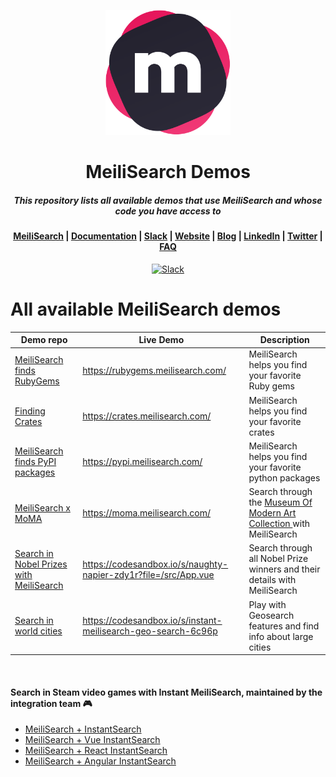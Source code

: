 <p align="center">
  <img src="https://raw.githubusercontent.com/meilisearch/devrel/main/assets/meilisearch-icon.svg" alt="MeiliSearch" width="200" height="200" />
</p>


<h1 align="center">MeiliSearch Demos</h1>
<h5 align="center">This repository lists all available demos that use MeiliSearch and whose code you have access to 
</h5>

<h4 align="center">
  <a href="https://github.com/meilisearch/MeiliSearch">MeiliSearch</a> |
  <a href="https://docs.meilisearch.com">Documentation</a> |
  <a href="https://slack.meilisearch.com">Slack</a> |
  <a href="https://www.meilisearch.com">Website</a> |
  <a href="https://blog.meilisearch.com">Blog</a> |
  <a href="https://fr.linkedin.com/company/meilisearch">LinkedIn</a> |
  <a href="https://twitter.com/meilisearch">Twitter</a> |
  <a href="https://docs.meilisearch.com/faq/">FAQ</a>
</h4>

<p align="center">
  <a href="https://slack.meilisearch.com"><img src="https://img.shields.io/badge/slack-MeiliSearch-blue.svg?logo=slack" alt="Slack"></a>
</p>

# All available MeiliSearch demos

| Demo repo | Live Demo  | Description |
|-----------|------------|-------------|
| [ MeiliSearch finds RubyGems](https://github.com/meilisearch/demos/tree/main/src/finding-rubygems) | https://rubygems.meilisearch.com/ | MeiliSearch helps you find your favorite Ruby gems |
| [ Finding Crates ](https://github.com/meilisearch/demos/tree/main/src/finding-crates) | https://crates.meilisearch.com/ | MeiliSearch helps you find your favorite crates|
| [ MeiliSearch finds PyPI packages ](https://github.com/meilisearch/demos/tree/main/src/finding-pypi) | https://pypi.meilisearch.com/ | MeiliSearch helps you find your favorite python packages|
| [ MeiliSearch x MoMA ](https://github.com/meilisearch/demos/tree/main/src/MoMA) | https://moma.meilisearch.com/ | Search through the  [ Museum Of Modern Art Collection ](https://github.com/MuseumofModernArt/collection) with MeiliSearch|
| [ Search in Nobel Prizes with MeiliSearch ](https://github.com/meilisearch/demos/tree/main/src/nobel-prizes) |  https://codesandbox.io/s/naughty-napier-zdy1r?file=/src/App.vue | Search through all Nobel Prize winners and their details with MeiliSearch |
| [ Search in world cities ](https://github.com/meilisearch/demos/tree/main/src/geo-javascript) |  https://codesandbox.io/s/instant-meilisearch-geo-search-6c96p | Play with Geosearch features and find info about large cities |

<br>

#### Search in Steam video games with Instant MeiliSearch, maintained by the integration team 🎮 

- [MeiliSearch + InstantSearch](https://codesandbox.io/s/ms-is-mese9?fontsize=14&hidenavigation=1&theme=dark)
- [MeiliSearch + Vue InstantSearch](https://codesandbox.io/s/ms-vue-is-1d6bi?fontsize=14&hidenavigation=1&theme=dark&file=/src/App.vue)
- [MeiliSearch + React InstantSearch](https://codesandbox.io/s/ms-angularis-7xipe)
- [MeiliSearch + Angular InstantSearch](https://codesandbox.io/s/ms-angularis-7xipe)
